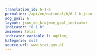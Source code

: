 ```yaml
---
translation_id: 6-1-b
permalink: /api/en/national/6/6-1-b.json
sdg_goal: 6
layout: json_en_krajowe_goal_indicator
indicator: "6.1.b"
zmienne: total
indicator_variable_1: ogółem;
kategorie: null
source_url: www.stat.gov.pl
---
```

